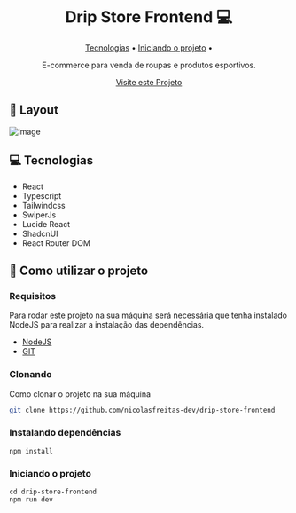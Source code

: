 <h1 align="center" style="font-weight: bold;">Drip Store Frontend 💻</h1>

<p align="center">
 <a href="#tech">Tecnologias</a> • 
 <a href="#started">Iniciando o projeto</a> • 
</p>

<p align="center">
    E-commerce para venda de roupas e produtos esportivos.
</p>

<p align="center">
     <a href="https://drip-store-frontend.vercel.app/" target="_blank">Visite este Projeto</a>
</p>

<h2 id="layout">🎨 Layout</h2>

![image](https://github.com/user-attachments/assets/530be478-fae9-40d6-80a4-3f45e35ba617)


<h2 id="tech">💻 Tecnologias</h2>

- React
- Typescript
- Tailwindcss
- SwiperJs
- Lucide React
- ShadcnUI
- React Router DOM

<h2 id="started">🚀 Como utilizar o projeto</h2>

<h3>Requisitos</h3>

Para rodar este projeto na sua máquina será necessária que tenha instalado NodeJS para realizar a instalação das dependências.

- [NodeJS](https://nodejs.org/pt)
- [GIT](https://git-scm.com/downloads)

<h3>Clonando</h3>

Como clonar o projeto na sua máquina

```bash
git clone https://github.com/nicolasfreitas-dev/drip-store-frontend
```

<h3>Instalando dependências</h3>

```
npm install
```

<h3>Iniciando o projeto</h3>

```
cd drip-store-frontend
npm run dev
```

